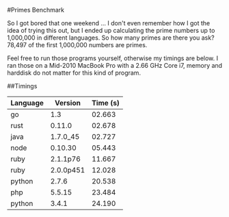 #Primes Benchmark

So I got bored that one weekend ... I don't even remember how I got the idea of
trying this out, but I ended up calculating the prime numbers up to 1,000,000
in different languages. So how many primes are there you ask? 78,497 of
the first 1,000,000 numbers are primes.

Feel free to run those programs yourself, otherwise my timings are below. I ran
those on a Mid-2010 MacBook Pro with a 2.66 GHz Core i7, memory and harddisk do
not matter for this kind of program.


##Timings

| Language | Version    | Time (s) |
| -------- | ---------- | ------   |
| go       | 1.3        | 02.663   |
| rust     | 0.11.0     | 02.678   |
| java     | 1.7.0_45   | 02.727   |
| node     | 0.10.30    | 05.443   |
| ruby     | 2.1.1p76   | 11.667   |
| ruby     | 2.0.0p451  | 12.028   |
| python   | 2.7.6      | 20.538   |
| php      | 5.5.15     | 23.484   |
| python   | 3.4.1      | 24.190   |
